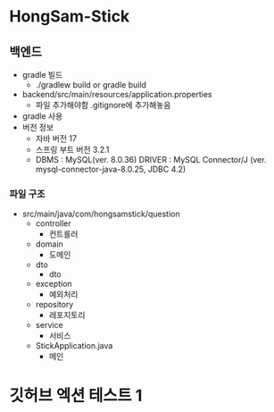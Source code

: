 # HongSam-Stick

## 백엔드

- gradle 빌드
  - ./gradlew build or gradle build
- backend/src/main/resources/application.properties
  - 파일 추가해야함 .gitignore에 추가해놓음
- gradle 사용
- 버전 정보
  - 자바 버전 17
  - 스프링 부트 버전 3.2.1
  - DBMS : MySQL(ver. 8.0.36)
    DRIVER : MySQL Connector/J (ver. mysql-connector-java-8.0.25, JDBC 4.2)

### 파일 구조

- src/main/java/com/hongsamstick/question
  - controller
    - 컨트롤러
  - domain
    - 도메인
  - dto
    - dto
  - exception
    - 예외처리
  - repository
    - 레포지토리
  - service
    - 서비스
  - StickApplication.java
    - 메인

# 깃허브 엑션 테스트 1
